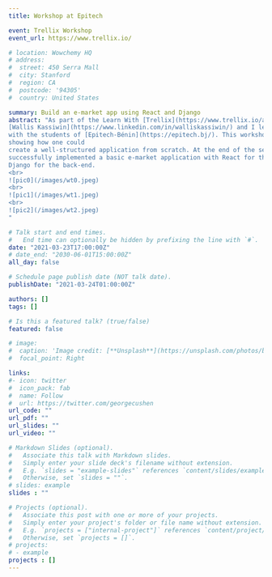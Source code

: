 ```yaml
---
title: Workshop at Epitech

event: Trellix Workshop
event_url: https://www.trellix.io/

# location: Wowchemy HQ
# address:
#  street: 450 Serra Mall
#  city: Stanford
#  region: CA
#  postcode: '94305'
#  country: United States

summary: Build an e-market app using React and Django
abstract: "As part of the Learn With [Trellix](https://www.trellix.io/about) program, 
[Wallis Kassiwin](https://www.linkedin.com/in/walliskassiwin/) and I led a workshop
with the students of [Epitech-Bénin](https://epitech.bj/). This workshop consisted of 
showing how one could 
create a well-structured application from scratch. At the end of the session, we had 
successfully implemented a basic e-market application with React for the front-end and 
Django for the back-end.
<br>
![pic0](/images/wt0.jpeg)
<br>
![pic1](/images/wt1.jpeg)
<br>
![pic2](/images/wt2.jpeg)
"

# Talk start and end times.
#   End time can optionally be hidden by prefixing the line with `#`.
date: "2021-03-23T17:00:00Z"
# date_end: "2030-06-01T15:00:00Z"
all_day: false

# Schedule page publish date (NOT talk date).
publishDate: "2021-03-24T01:00:00Z"

authors: []
tags: []

# Is this a featured talk? (true/false)
featured: false

# image:
#  caption: 'Image credit: [**Unsplash**](https://unsplash.com/photos/bzdhc5b3Bxs)'
#  focal_point: Right

links:
#- icon: twitter
#  icon_pack: fab
#  name: Follow
#  url: https://twitter.com/georgecushen
url_code: ""
url_pdf: ""
url_slides: ""
url_video: ""

# Markdown Slides (optional).
#   Associate this talk with Markdown slides.
#   Simply enter your slide deck's filename without extension.
#   E.g. `slides = "example-slides"` references `content/slides/example-slides.md`.
#   Otherwise, set `slides = ""`.
# slides: example
slides : ""

# Projects (optional).
#   Associate this post with one or more of your projects.
#   Simply enter your project's folder or file name without extension.
#   E.g. `projects = ["internal-project"]` references `content/project/deep-learning/index.md`.
#   Otherwise, set `projects = []`.
# projects:
# - example
projects : []
---
```

